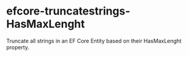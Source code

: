 # efcore-truncatestrings-HasMaxLenght
Truncate all strings in an EF Core Entity based on their HasMaxLenght property.
